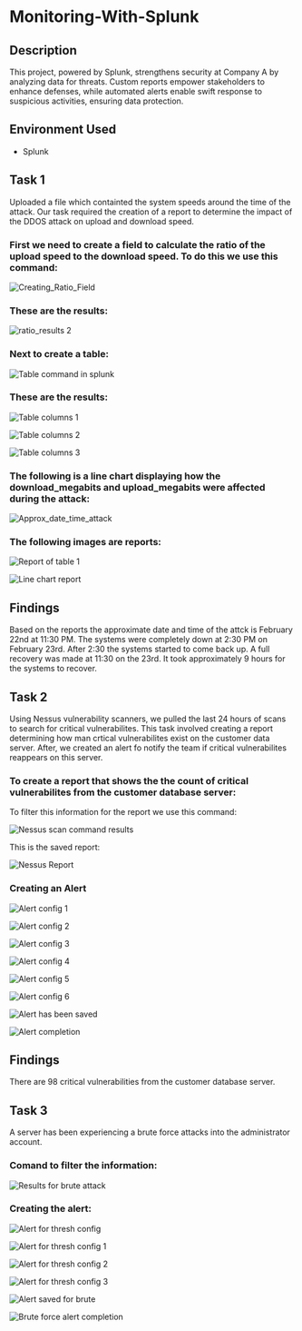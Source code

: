 # Monitoring-With-Splunk
## Description
This project, powered by Splunk, strengthens security at Company A by analyzing data for threats. Custom reports empower stakeholders to enhance defenses, while automated alerts enable swift response to suspicious activities, ensuring data protection.
## Environment Used
* Splunk

## Task 1
Uploaded a file which containted the system speeds around the time of the attack. Our task required the creation of a report to determine the impact of the DDOS attack on upload and download speed.

### First we need to create a field to calculate the ratio of the upload speed to the download speed. To do this we use this command:

![Creating_Ratio_Field](https://github.com/DaisyDurand/Monitoring-With-Splunk/assets/147094227/ecfde936-7e4b-4c6a-91d0-090fa6322ddc)

### These are the results:

![ratio_results 2](https://github.com/DaisyDurand/Monitoring-With-Splunk/assets/147094227/19d283d6-d942-4b6b-97af-b41de380b46c)

### Next to create a table: 

![Table command in splunk](https://github.com/DaisyDurand/Monitoring-With-Splunk/assets/147094227/83a74da5-bb14-476d-bb0e-03269ff44642)

### These are the results:

![Table columns 1](https://github.com/DaisyDurand/Monitoring-With-Splunk/assets/147094227/e997d53f-b317-4abd-b0fb-484afb267b51)

![Table columns 2](https://github.com/DaisyDurand/Monitoring-With-Splunk/assets/147094227/8a5f647f-89b4-42e9-9227-3d22d65dbf23)

![Table columns 3](https://github.com/DaisyDurand/Monitoring-With-Splunk/assets/147094227/ba40081f-f3a6-48cf-880a-9ac9ad181055)

### The following is a line chart displaying how the download_megabits and upload_megabits were affected during the attack:

![Approx_date_time_attack](https://github.com/DaisyDurand/Monitoring-With-Splunk/assets/147094227/922b267a-ebc9-45ce-803b-47e09b42b31e)

### The following images are reports:

![Report of table 1](https://github.com/DaisyDurand/Monitoring-With-Splunk/assets/147094227/3fd3056c-66a6-4f66-b16e-bca2ec96f49a)

![Line chart report](https://github.com/DaisyDurand/Monitoring-With-Splunk/assets/147094227/68e7d138-acbd-4951-938d-8bdb320c8bd5)

## Findings

Based on the reports the approximate date and time of the attck is February 22nd at 11:30 PM.
The systems were completely down at 2:30 PM on February 23rd. After 2:30 the systems started to come back up. A full recovery was made at 11:30 on the 23rd. It took approximately 9 hours for the systems to recover.

## Task 2

 Using Nessus vulnerability scanners, we pulled the last 24 hours of scans to search for critical vulnerabilites. This task involved creating a report determining how man crtical vulnerabilites exist on the customer data server. After, we created an alert fo notify the team if critical vulnerabilites reappears on this server.

 ### To create a report that shows the the count of critical vulnerabilites from the customer database server:

 To filter this information for the report we use this command:

![Nessus scan command results ](https://github.com/DaisyDurand/Monitoring-With-Splunk/assets/147094227/715dc8ac-b977-4be5-bfdc-c97a8d425f81)

This is the saved report:

![Nessus Report](https://github.com/DaisyDurand/Monitoring-With-Splunk/assets/147094227/b784abd3-7ff8-447d-8b38-a1d1b7e32b78)

### Creating an Alert

![Alert config 1](https://github.com/DaisyDurand/Monitoring-With-Splunk/assets/147094227/fe6b94c6-1bac-4b07-9746-3684e801655a)

![Alert config 2](https://github.com/DaisyDurand/Monitoring-With-Splunk/assets/147094227/bb518ca2-9fee-4cb0-86b6-173b0de33f1d)

![Alert config 3](https://github.com/DaisyDurand/Monitoring-With-Splunk/assets/147094227/e3eeebae-8743-443d-8ea5-6e2eba8c124f)

![Alert config 4](https://github.com/DaisyDurand/Monitoring-With-Splunk/assets/147094227/510dbd97-93a1-4522-a616-82dd087642e0)

![Alert config 5](https://github.com/DaisyDurand/Monitoring-With-Splunk/assets/147094227/21160a0e-db92-4269-977c-d3b1334d8c50)

![Alert config 6](https://github.com/DaisyDurand/Monitoring-With-Splunk/assets/147094227/6c91be87-f192-47c6-abd3-5329bb686320)

![Alert has been saved](https://github.com/DaisyDurand/Monitoring-With-Splunk/assets/147094227/300cb629-49aa-472d-a29f-480d427a7b15)

![Alert completion](https://github.com/DaisyDurand/Monitoring-With-Splunk/assets/147094227/6545a8c2-6f8e-40d1-a81a-e20397fbc503)

## Findings

There are 98 critical vulnerabilities from the customer database server.

## Task 3

A server has been experiencing a brute force attacks into the administrator account. 

### Comand to filter the information:

![Results for brute attack](https://github.com/DaisyDurand/Monitoring-With-Splunk/assets/147094227/dcbd7cb1-2005-4892-a21a-0f8e4f5df7d6)

### Creating the alert:

![Alert for thresh config](https://github.com/DaisyDurand/Monitoring-With-Splunk/assets/147094227/c6419bc8-1d39-4b08-947b-f47c7614c0e1)

![Alert for thresh config 1](https://github.com/DaisyDurand/Monitoring-With-Splunk/assets/147094227/146e391b-0298-40d3-a22c-8e45410d7310)

![Alert for thresh config 2](https://github.com/DaisyDurand/Monitoring-With-Splunk/assets/147094227/a28ca17b-b0ab-42ed-9730-e65cd4800128)

![Alert for thresh config 3](https://github.com/DaisyDurand/Monitoring-With-Splunk/assets/147094227/26157bff-763d-4d8c-aaed-971ee9edbbfa)


![Alert saved for brute](https://github.com/DaisyDurand/Monitoring-With-Splunk/assets/147094227/06426d7a-df8b-41d9-945c-6486211686c0)

![Brute force alert completion](https://github.com/DaisyDurand/Monitoring-With-Splunk/assets/147094227/4a7cd3d4-71a4-4d81-9fc4-5f2d189faf41)
 
